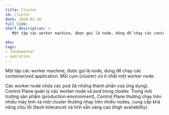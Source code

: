 ```yaml
---
title: Cluster
id: cluster
date: 2020-02-26
full_link: 
short_description: >
   Một tập các worker machine, được gọi là node, dùng để chạy các containerized application. Mỗi cụm (cluster) có ít nhất một worker node.

aka: 
tags:
- fundamental
- operation
---
```

Một tập các worker machine, được gọi là node, dùng để chạy các containerized application. Mỗi cụm (cluster) có ít nhất một worker node.

<!--more-->
Các worker node chứa các pod (là những thành phần của ứng dụng). Control Plane quản lý các worker node và pod trong cluster.
Trong môi trường sản phẩm (production environment), Control Plane thường chạy trên nhiều máy tính và một cluster thường nhạy trên nhiều nodes, cung cấp khả năng chịu lỗi (fault-tolerance) và tính sẵn sàng cao (high availability).